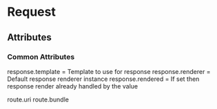 # Request

## Attributes

### Common Attributes

response.template = Template to use for response
response.renderer = Default response renderer instance
response.rendered = If set then response render already handled by the value 

route.uri
route.bundle